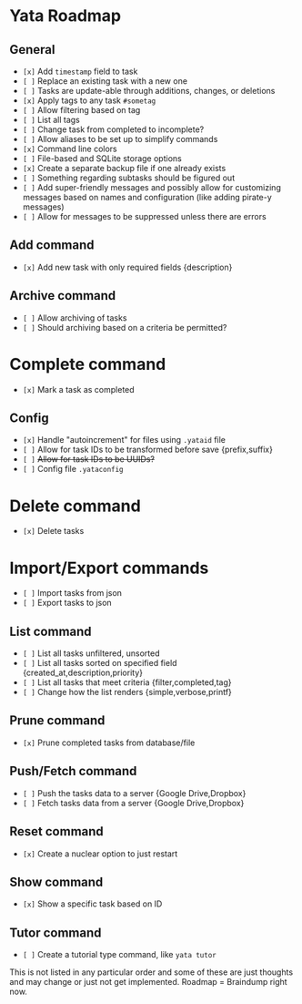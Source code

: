 # Yata Roadmap

## General
- `[x]` Add `timestamp` field to task
- `[ ]` Replace an existing task with a new one
- `[ ]` Tasks are update-able through additions, changes, or deletions
- `[x]` Apply tags to any task `#sometag`
- `[ ]` Allow filtering based on tag
- `[ ]` List all tags
- `[ ]` Change task from completed to incomplete?
- `[ ]` Allow aliases to be set up to simplify commands
- `[x]` Command line colors
- `[ ]` File-based and SQLite storage options
- `[x]` Create a separate backup file if one already exists
- `[ ]` Something regarding subtasks should be figured out
- `[ ]` Add super-friendly messages and possibly allow for customizing messages based on names and configuration (like adding pirate-y messages)
- `[ ]` Allow for messages to be suppressed unless there are errors

## Add command
- `[x]` Add new task with only required fields {description}

## Archive command
- `[ ]` Allow archiving of tasks
- `[ ]` Should archiving based on a criteria be permitted?

# Complete command 
- `[x]` Mark a task as completed

## Config
- `[x]` Handle "autoincrement" for files using `.yataid` file
- `[ ]` Allow for task IDs to be transformed before save {prefix,suffix}
- `[ ]` ~~Allow for task IDs to be UUIDs?~~
- `[ ]` Config file `.yataconfig`

# Delete command
- `[x]` Delete tasks

# Import/Export commands
- `[ ]` Import tasks from json
- `[ ]` Export tasks to json

## List command
- `[ ]` List all tasks unfiltered, unsorted
- `[ ]` List all tasks sorted on specified field {created_at,description,priority}
- `[ ]` List all tasks that meet criteria {filter,completed,tag}
- `[ ]` Change how the list renders {simple,verbose,printf}

## Prune command
- `[x]` Prune completed tasks from database/file

## Push/Fetch command
- `[ ]` Push the tasks data to a server {Google Drive,Dropbox}
- `[ ]` Fetch tasks data from a server {Google Drive,Dropbox}

## Reset command
- `[x]` Create a nuclear option to just restart

## Show command
- `[x]` Show a specific task based on ID

## Tutor command
- `[ ]` Create a tutorial type command, like `yata tutor`


This is not listed in any particular order and some of these are just thoughts and may change or just not get implemented. Roadmap = Braindump right now.